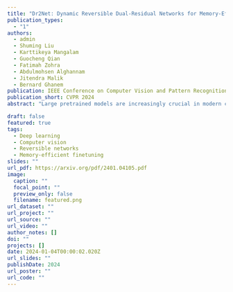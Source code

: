 ```yaml
---
title: "Dr2Net: Dynamic Reversible Dual-Residual Networks for Memory-Efficient Finetuning"
publication_types:
  - "1"
authors:
  - admin
  - Shuming Liu
  - Karttikeya Mangalam
  - Guocheng Qian
  - Fatimah Zohra
  - Abdulmohsen Alghannam
  - Jitendra Malik
  - Bernard Ghanem
publication: IEEE Conference on Computer Vision and Pattern Recognition (**CVPR**), 2023
publication_short: CVPR 2024
abstract: "Large pretrained models are increasingly crucial in modern computer vision tasks. These models are typically used in downstream tasks by end-to-end finetuning, which is highly memory-intensive for tasks with high-resolution data, e.g., video understanding, small object detection, and point cloud analysis. In this paper, we propose Dynamic Reversible Dual-Residual Networks, or Dr2Net, a novel family of network architectures that acts as a surrogate network to finetune a pretrained model with substantially reduced memory consumption. Dr2Net contains two types of residual connections, one maintaining the residual structure in the pretrained models, and the other making the network reversible. Due to its reversibility, intermediate activations, which can be reconstructed from output, are cleared from memory during training. We use two coefficients on either type of residual connections respectively, and introduce a dynamic training strategy that seamlessly transitions the pretrained model to a reversible network with much higher numerical precision. We evaluate Dr2Net on various pretrained models and various tasks, and show that it can reach comparable performance to conventional finetuning but with significantly less memory usage."

draft: false
featured: true
tags:
  - Deep learning
  - Computer vision
  - Reversible networks
  - Memory-efficient finetuning
slides: ""
url_pdf: https://arxiv.org/pdf/2401.04105.pdf
image:
  caption: ""
  focal_point: ""
  preview_only: false
  filename: featured.png
url_dataset: ""
url_project: ""
url_source: ""
url_video: ""
author_notes: []
doi: ""
projects: []
date: 2024-01-04T00:00:02.020Z
url_slides: ""
publishDate: 2024
url_poster: ""
url_code: ""
---
```

